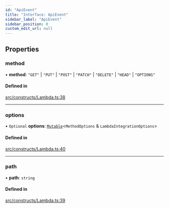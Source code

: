 ```yaml
---
id: "ApiEvent"
title: "Interface: ApiEvent"
sidebar_label: "ApiEvent"
sidebar_position: 0
custom_edit_url: null
---
```


## Properties

### method

• **method**: ``"GET"`` \| ``"PUT"`` \| ``"POST"`` \| ``"PATCH"`` \| ``"DELETE"`` \| ``"HEAD"`` \| ``"OPTIONS"``

#### Defined in

[src/constructs/Lambda.ts:38](https://github.com/matthewkeil/full-stack-pattern/blob/2a38eee/src/constructs/Lambda.ts#L38)

___

### options

• `Optional` **options**: [`Mutable`](../modules#mutable)<`MethodOptions` & `LambdaIntegrationOptions`\>

#### Defined in

[src/constructs/Lambda.ts:40](https://github.com/matthewkeil/full-stack-pattern/blob/2a38eee/src/constructs/Lambda.ts#L40)

___

### path

• **path**: `string`

#### Defined in

[src/constructs/Lambda.ts:39](https://github.com/matthewkeil/full-stack-pattern/blob/2a38eee/src/constructs/Lambda.ts#L39)
